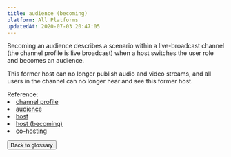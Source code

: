 ```yaml
---
title: audience (becoming)
platform: All Platforms
updatedAt: 2020-07-03 20:47:05
---
```

Becoming an audience describes a scenario within a live-broadcast channel (the channel profile is live broadcast) when a host switches the user role and becomes an audience.

This former host can no longer publish audio and video streams, and all users in the channel can no longer hear and see this former host.

<div class="alert info">Reference:
<li><a href="./terms#channel_prpofile">channel profile</a></li>
<li><a href="./terms#audience">audience</a></li>
<li><a href="./terms#host">host</a></li>
	<li><a href="./terms#becoming-host">host (becoming)</a></li>
<li><a href="./terms#co-hosting">co-hosting</a></li>
</div>

<a href="./terms"><button>Back to glossary</button></a>